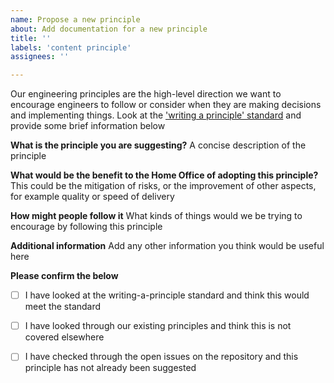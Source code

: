 ```yaml
---
name: Propose a new principle
about: Add documentation for a new principle 
title: ''
labels: 'content principle'
assignees: ''

---
```

Our engineering principles are the high-level direction we want to encourage engineers to follow or consider when they are making decisions and implementing things. Look at the ['writing a principle' standard](https://ho-cto.github.io/engineering-guidance-and-standards/docs/standards/writing-a-principle/) and provide some brief information below

**What is the principle you are suggesting?**
A concise description of the principle

**What would be the benefit to the Home Office of adopting this principle?**
This could be the mitigation of risks, or the improvement of other aspects, for example quality or speed of delivery

**How might people follow it**
What kinds of things would we be trying to encourage by following this principle

**Additional information**
Add any other information you think would be useful here

**Please confirm the below**

- [ ] I have looked at the writing-a-principle standard and think this would meet the standard
- [ ] I have looked through our existing principles and think this is not covered elsewhere
- [ ] I have checked through the open issues on the repository and this principle has not already been suggested

